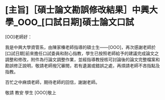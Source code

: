 # [主旨]［碩士論文勘誤修改結果］中興大學_OOO_[口試日期]碩士論文口試

[OO]老師好：

我是中興大學資管系，由陳家榛老師指導的碩士生——[OOO]，再次感謝老師於[口試日期]前來擔任口試委員和耐心指教，學生已按照老師給予的建議完成論文之調整和修改，附件為行論文調整作業，並經指導教授核可討論後的論文完整檔案和勘誤修正說明，敬請老師撥冗審閲，若有遺漏或錯誤之處，再煩請老師不吝指點及指教。

百忙之中麻煩老師，期待老師的回信，謝謝老師。

敬請 教安
學生 [OOO]敬上
